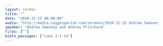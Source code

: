 ```yaml
---
layout: sermon
title: ""
date: "2010-12-25 00:00:00"
audio: "http://media.coggesparish.com/sermons/2010-12-25 Andrew Sweeney and Andrew Pritchard.mp3"
speaker: "Andrew Sweeney and Andrew Pritchard"
files: [""]
bible_passages: ["Luke 2:1-14"]
---
```

